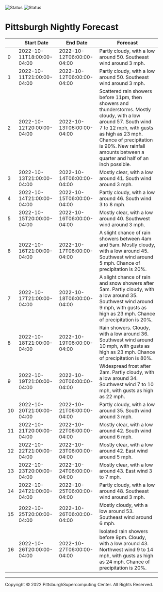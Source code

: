 ![Status](https://github.com/janvi-mirchandani/python-get-forecast/actions/workflows/build.yml/badge.svg)
![Status](https://github.com/janvi-mirchandani/python-get-forecast/actions/workflows/pretty.yml/badge.svg)
# Pittsburgh Nightly Forecast

|    | Start Date                | End Date                  | Forecast                                                                                                                                                                                                                                                            |
|----|---------------------------|---------------------------|---------------------------------------------------------------------------------------------------------------------------------------------------------------------------------------------------------------------------------------------------------------------|
|  0 | 2022-10-11T18:00:00-04:00 | 2022-10-12T06:00:00-04:00 | Partly cloudy, with a low around 50. Southeast wind around 3 mph.                                                                                                                                                                                                   |
|  1 | 2022-10-11T21:00:00-04:00 | 2022-10-12T06:00:00-04:00 | Partly cloudy, with a low around 50. Southeast wind around 3 mph.                                                                                                                                                                                                   |
|  2 | 2022-10-12T20:00:00-04:00 | 2022-10-13T06:00:00-04:00 | Scattered rain showers before 11pm, then showers and thunderstorms. Mostly cloudy, with a low around 57. South wind 7 to 12 mph, with gusts as high as 23 mph. Chance of precipitation is 90%. New rainfall amounts between a quarter and half of an inch possible. |
|  3 | 2022-10-13T21:00:00-04:00 | 2022-10-14T06:00:00-04:00 | Mostly clear, with a low around 41. South wind around 3 mph.                                                                                                                                                                                                        |
|  4 | 2022-10-14T21:00:00-04:00 | 2022-10-15T06:00:00-04:00 | Partly cloudy, with a low around 46. South wind 3 to 8 mph.                                                                                                                                                                                                         |
|  5 | 2022-10-15T20:00:00-04:00 | 2022-10-16T06:00:00-04:00 | Mostly clear, with a low around 40. Southwest wind around 3 mph.                                                                                                                                                                                                    |
|  6 | 2022-10-16T21:00:00-04:00 | 2022-10-17T06:00:00-04:00 | A slight chance of rain showers between 4am and 5am. Mostly cloudy, with a low around 45. Southwest wind around 5 mph. Chance of precipitation is 20%.                                                                                                              |
|  7 | 2022-10-17T21:00:00-04:00 | 2022-10-18T06:00:00-04:00 | A slight chance of rain and snow showers after 5am. Partly cloudy, with a low around 35. Southwest wind around 9 mph, with gusts as high as 23 mph. Chance of precipitation is 20%.                                                                                 |
|  8 | 2022-10-18T21:00:00-04:00 | 2022-10-19T06:00:00-04:00 | Rain showers. Cloudy, with a low around 36. Southwest wind around 10 mph, with gusts as high as 23 mph. Chance of precipitation is 80%.                                                                                                                             |
|  9 | 2022-10-19T21:00:00-04:00 | 2022-10-20T06:00:00-04:00 | Widespread frost after 2am. Partly cloudy, with a low around 34. Southwest wind 7 to 10 mph, with gusts as high as 22 mph.                                                                                                                                          |
| 10 | 2022-10-20T21:00:00-04:00 | 2022-10-21T06:00:00-04:00 | Partly cloudy, with a low around 35. South wind around 3 mph.                                                                                                                                                                                                       |
| 11 | 2022-10-21T20:00:00-04:00 | 2022-10-22T06:00:00-04:00 | Mostly clear, with a low around 42. South wind around 6 mph.                                                                                                                                                                                                        |
| 12 | 2022-10-22T21:00:00-04:00 | 2022-10-23T06:00:00-04:00 | Mostly clear, with a low around 42. East wind around 5 mph.                                                                                                                                                                                                         |
| 13 | 2022-10-23T20:00:00-04:00 | 2022-10-24T06:00:00-04:00 | Mostly clear, with a low around 43. East wind 3 to 7 mph.                                                                                                                                                                                                           |
| 14 | 2022-10-24T21:00:00-04:00 | 2022-10-25T06:00:00-04:00 | Partly cloudy, with a low around 48. Southeast wind around 3 mph.                                                                                                                                                                                                   |
| 15 | 2022-10-25T20:00:00-04:00 | 2022-10-26T06:00:00-04:00 | Mostly cloudy, with a low around 53. Southeast wind around 6 mph.                                                                                                                                                                                                   |
| 16 | 2022-10-26T20:00:00-04:00 | 2022-10-27T06:00:00-04:00 | Isolated rain showers before 9pm. Cloudy, with a low around 43. Northwest wind 9 to 14 mph, with gusts as high as 24 mph. Chance of precipitation is 20%.                                                                                                           |

---
Copyright © 2022 PittsburghSupercomputing Center. All Rights Reserved.
